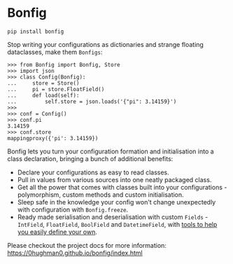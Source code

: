 # Bonfig

    pip install bonfig


Stop writing your configurations as dictionaries and strange floating dataclasses, make them `Bonfigs`:


    >>> from Bonfig import Bonfig, Store
    >>> import json
    >>> class Config(Bonfig):
    ...     store = Store()
    ...     pi = store.FloatField()
    ...     def load(self):
    ...         self.store = json.loads('{"pi": 3.14159}')
    >>>
    >>> conf = Config()
    >>> conf.pi
    3.14159
    >>> conf.store
    mappingproxy({'pi': 3.14159})

Bonfig lets you turn your configuration formation and initialisation into a class declaration, bringing a bunch of
additional benefits:

* Declare your configurations as easy to read classes.
* Pull in values from various sources into one neatly packaged class.
* Get all the power that comes with classes built into your configurations - polymorphism, custom methods and custom initialisation.
* Sleep safe in the knowledge your config won't change unexpectedly with configuration with `Bonfig.freeze`.
* Ready made serialisation and deserialisation with custom `Fields` - `IntField`, `FloatField`, `BoolField` and `DatetimeField`, with [tools to help you easily define your own](https://0hughman0.github.io/bonfig/api.html#bonfig.fields.FieldDict.add).

Please checkout the project docs for more information: https://0hughman0.github.io/bonfig/index.html

